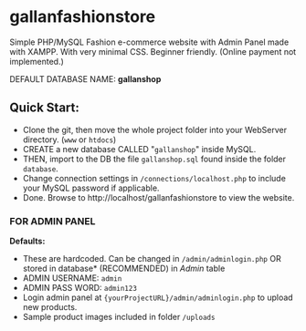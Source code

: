 # gallanfashionstore

Simple PHP/MySQL Fashion e-commerce website with Admin Panel made with XAMPP. With very minimal CSS. Beginner friendly. (Online payment not implemented.)

DEFAULT DATABASE NAME: **gallanshop**

## Quick Start:

-   Clone the git, then move the whole project folder into your WebServer directory. (`www` or `htdocs`)
-   CREATE a new database CALLED "`gallanshop`" inside MySQL.
-   THEN, import to the DB the file `gallanshop.sql` found inside the folder `database`.
-   Change connection settings in `/connections/localhost.php` to include your MySQL password if applicable.
-   Done. Browse to http://localhost/gallanfashionstore to view the website.

### FOR ADMIN PANEL

**Defaults:**

-   These are hardcoded. Can be changed in `/admin/adminlogin.php` OR stored in database* (RECOMMENDED) in _Admin_ table
-   ADMIN USERNAME: `admin`
-   ADMIN PASS WORD: `admin123`
-   Login admin panel at `{yourProjectURL}/admin/adminlogin.php` to upload new products.
-   Sample product images included in folder `/uploads`
